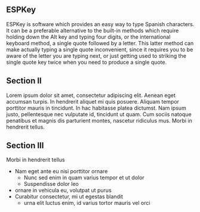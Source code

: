 
ESPKey
------
ESPKey is software which provides an easy way to type Spanish characters. It can be a preferable alternative to the built-in methods which require holding down the Alt key and typing four digits, or the international keyboard method, a single quote followed by a letter. This latter method can make actually typing a single quote inconvenient, since it requires you to be aware of the letter you are typing next, or just getting used to striking the single quote key twice when you need to produce a single quote. 


Section II
----------
Lorem ipsum dolor sit amet, consectetur adipiscing elit. Aenean eget accumsan turpis. In hendrerit aliquet mi quis posuere. Aliquam tempor porttitor mauris in tincidunt. In hac habitasse platea dictumst. Nam ipsum justo, pellentesque nec vulputate id, tincidunt ut quam. Cum sociis natoque penatibus et magnis dis parturient montes, nascetur ridiculus mus. Morbi in hendrerit tellus.


Section III
-----------
Morbi in hendrerit tellus

* Nam eget ante eu nisi porttitor ornare
    * Nunc sed enim in quam varius tempor et ut dolor
    * Suspendisse dolor leo
* ornare in vehicula eu, volutpat ut purus
* Curabitur consectetur, mi ut egestas blandit
    * urna elit luctus enim, id varius tortor mauris vel orci

